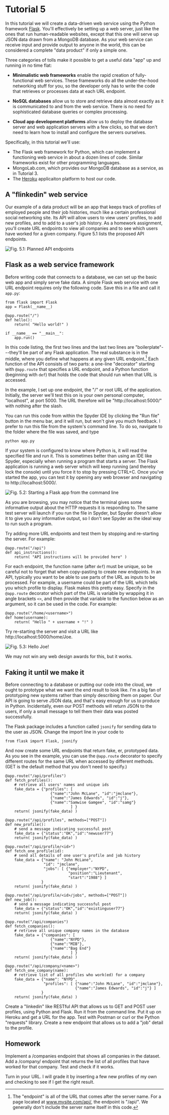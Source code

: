 # Tutorial 5 

In this tutorial we will create a data-driven web service using the Python
framework [Flask](http://flask.pocoo.org).  You'll effectively be setting
up a web server, just like the ones that run human-readable websites, 
except that this one will serve up JSON data drawn from a MongoDB database. As
your web service can receive input and provide output to anyone in the world, 
this can be considered
a complete "data product" if only a simple one.

Three categories of tolls make it possible to get a useful data "app" up and
running in no time flat:

- **Minimalistic web frameworks** enable the rapid creation of
  fully-functional web services.  These frameworks do all the under-the-hood
  networking stuff for you, so the developer only has to write the code
  that retrieves or processes data at each URL endpoint.
  
- **NoSQL databases** allow us to store and retrieve data almost exactly
  as it is communicated to and from the web service.  There is no need for
  sophisticated database queries or complex processing.
  
-  **Cloud app development platforms** allow us to deploy the database server and 
   web application servers with a few clicks, so that we don't need to learn
   how to install and configure the servers ourselves.   
   
Specifically, in this tutorial we'll use:

- The Flask web framework for Python, which can implement a functioning
  web service in about a dozen lines of code.  Similar frameworks exist
  for other programming languages.
- MongoLab.com, which provides our MongoDB database as a service, as 
  in Tutorial 3. 
- The [Heroku](http://www.heroku.com) applicaiton platform to host our code.


## A "flinkedin" web service

Our example of a data product will be an app that keeps track of profiles
of employed people and their job histories, much like a certain professional
social networking site.  Its API will allow users to view users' profiles, to
add new profiles, and to add to a user's job history.  As a homework
assignment, you'll create URL endpoints to view all companies and to see 
which users have worked for a
given company.  Figure 5.1 lists the proposed API endpoints.

![Fig. 5.1: Planned API endpoints](/images/tut05_endpoints.png)


## Flask as a web service framework

Before writing code that connects to a database, we can set up the
basic web app and simply serve fake data.  A simple Flask web service
with one URL endpoint requires only the following code.  Save this in
a file and call it `app.py`:

~~~~~~~~~~
from flask import Flask
app = Flask(__name__)

@app.route("/")
def hello():
    return( "Hello world!" )

if __name__ == "__main__":
    app.run()
~~~~~~~~~~

In this code listing, the first two lines and the last two lines are
"boilerplate"---they'll be part of any Flask application.  The real
substance is in the middle, where you define what happens at any given
URL endpoint.[^endpoint]  Each function of the API consists of two parts:
a one-line "decorator" starting with `@app.route` that specifies a 
URL endpoint, and a Python function (beginning with `def`) that holds
the code that should run when that URL is accessed.

[^endpoint]: The "endpoint" is all of the URL that comes after the
    server name.  For a page located at www.mysite.com/api/, the endpoint
    is "/api/".  We generally don't include the server name itself in
    this code.

In the example, I set up one endpoint, the "/" or root URL of the
application.  Initially, the server we'll test this on is your own personal
computer, "localhost", at port 5000.  The URL therefore will be 
"http://localhost:5000/" with nothing after the slash.

You can run this code from within the Spyder IDE by clicking the "Run file"
button in the menu bar, and it will run, but won't give you much feedback. I
prefer to run this file from the system's command line.  To do so, navigate
to the folder where the file was saved, and type

    python app.py
    
If your system is configured to know where Python is, it will read the 
specified file and run it.  This is sometimes better than using an IDE
like Spyder, especially when running a program that starts a server. The
Flask application is running a web server which will keep running (and
thereby lock the console) until you force it to stop by pressing CTRL+C. Once 
you've started the app, you can test it by opening any web browser
and navigating to http://localhost:5000/.

![Fig. 5.2: Starting a Flask app from the command line](/images/tut05_cmd.png)

As you are browsing, you may notice that the terminal gives some informative
output about the HTTP requests it is responding to. The
same test server will launch if you run the file in Spyder, but Spyder 
doesn't allow it to give you any informative output, so I don't see Spyder as
the ideal way to run such a program.

Try adding more URL endpoints and test them by stopping and re-starting the
server.  For example:

    @app.route("/api")
    def api_instructions():
        return( "API instructions will be provided here" )

For each endpoint, the function name (after `def`) must be unique, so be 
careful not to forget that when copy-pasting to create new endpoints. In an
API, typically you want to be able to use parts of the URL as inputs to
be processed.  For example, a username could be part of the URL which
tells you which profile to display.  Flask makes this pretty easy. Specify
in the `@app.route` decorator which part of the URL is variable by wrapping
it in angle brackets `<>`, and then provide that variable to the function
below as an argument, so it can be used in the code.  For example:

    @app.route("/home/<username>")
    def home(username):
        return( "Hello " + username + "!" )

Try re-starting the server and visit a URL like http://localhost:5000/home/Joe.

![Fig. 5.3: Hello Joe!](/images/tut05_hello.png)

We may not win any web design awards for this, but it works.

## Faking it until we make it

Before connecting to a database or putting our code into the cloud, we ought
to prototype what we want the end result to look like.  I'm a big fan of
prototyping new systems rather than simply describing them on paper.  Our
API is going to serve JSON data, and that's easy enough for us to 
produce in Python.  Incidentally, even our POST methods will return JSON to
the users, if only a small message to tell them their data was posted
successfully.

The Flask package includes a function called `jsonify` for sending data
to the user as JSON.  Change the import line in your code to

    from flask import Flask, jsonify

And now create some URL endpoints that return fake, er, prototyped data. As
you see in the example, you can use the `@app.route` decorator to specify
different routes for the same URL when accessed by different methods. (GET
is the default method that you don't need to specify.)

~~~~~~~~~~~
@app.route("/api/profiles")
def fetch_profiles():
    # retrieve all users' names and unique ids
    fake_data = {"profiles": [ 
                    {"name":"John McLane", "id":"jmclane"},
                    {"name":"James Edwards", "id":"j"},
                    {"name":"Samwise Gamgee", "id":"samg"}
                             ] }
    return( jsonify(fake_data) )

@app.route("/api/profiles", methods=["POST"])
def new_profile():
    # send a message indicating successful post
    fake_data = {"status":"OK","id":"newuser77"}
    return( jsonify(fake_data) )

@app.route("/api/profile/<id>")
def fetch_one_profile(id):
    # send all details of one user's profile and job history
    fake_data = {"name": "John McLane",
                 "id": "jmclane",
                 "jobs": [ {"employer":"NYPD",
                            "position":"Lieutenant",
                            "start":"1988"} ]
                }
    return( jsonify(fake_data) )

@app.route("/api/profile/<id>/jobs", methods=["POST"])
def new_job():
    # send a message indicating successful post
    fake_data = {"status":"OK","id":"existinguser77"}
    return( jsonify(fake_data) )

@app.route("/api/companies")
def fetch_companies():
    # retrieve all unique company names in the database
    fake_data = {"companies": [ 
                    {"name":"NYPD"},
                    {"name":"MIB"},
                    {"name":"Bag End"}
                             ] }
    return( jsonify(fake_data) )

@app.route("/api/company/<name>")
def fetch_one_company(name):
    # retrieve list of all profiles who work(ed) for a company
    fake_data = {"name": "NYPD",
                 "profiles": [ {"name":"John McLane", "id":"jmclane"},
                               {"name":"James Edwards", "id":"j"} ]
                }
    return( jsonify(fake_data) )
~~~~~~~~~~~
    
Create a "linkedin" like RESTful API that allows us to GET and POST user 
profiles, using Python and Flask.  Run it from the command line.
Put it up on Heroku and get a URL for
the app.  Test with Postman or curl or the Python "requests" library.  Create 
a new endpoint that allows us
to add a "job" detail to the profile.

## Homework

Implement a /companies endpoint that shows all companies in the dataset. Add
a /company/<name> endpoint that returns the list of all profiles that have 
worked for that company.  Test and check if it works.

Turn in your URL.  I will grade it by inserting a few new profiles of my own 
and checking
to see if I get the right result.



